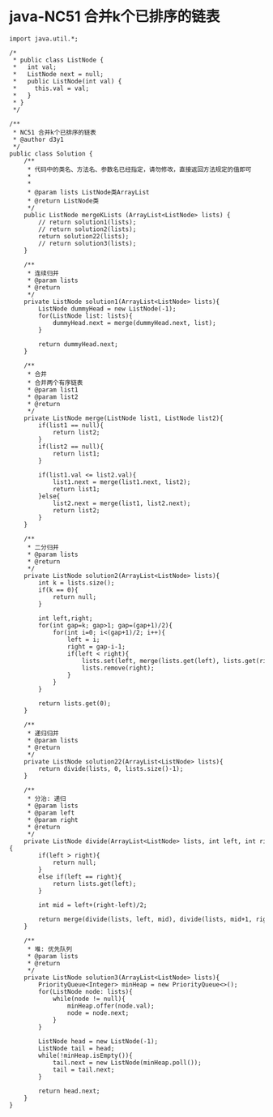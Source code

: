 # java-NC51 合并k个已排序的链表


    import java.util.*;
    
    /*
     * public class ListNode {
     *   int val;
     *   ListNode next = null;
     *   public ListNode(int val) {
     *     this.val = val;
     *   }
     * }
     */
    
    /**
     * NC51 合并k个已排序的链表
     * @author d3y1
     */
    public class Solution {
        /**
         * 代码中的类名、方法名、参数名已经指定，请勿修改，直接返回方法规定的值即可
         *
         *
         * @param lists ListNode类ArrayList
         * @return ListNode类
         */
        public ListNode mergeKLists (ArrayList<ListNode> lists) {
            // return solution1(lists);
            // return solution2(lists);
            return solution22(lists);
            // return solution3(lists);
        }
    
        /**
         * 连续归并
         * @param lists
         * @return
         */
        private ListNode solution1(ArrayList<ListNode> lists){
            ListNode dummyHead = new ListNode(-1);
            for(ListNode list: lists){
                dummyHead.next = merge(dummyHead.next, list);
            }
    
            return dummyHead.next;
        }
    
        /**
         * 合并
         * 合并两个有序链表
         * @param list1
         * @param list2
         * @return
         */
        private ListNode merge(ListNode list1, ListNode list2){
            if(list1 == null){
                return list2;
            }
            if(list2 == null){
                return list1;
            }
    
            if(list1.val <= list2.val){
                list1.next = merge(list1.next, list2);
                return list1;
            }else{
                list2.next = merge(list1, list2.next);
                return list2;
            }
        }
    
        /**
         * 二分归并
         * @param lists
         * @return
         */
        private ListNode solution2(ArrayList<ListNode> lists){
            int k = lists.size();
            if(k == 0){
                return null;
            }
    
            int left,right;
            for(int gap=k; gap>1; gap=(gap+1)/2){
                for(int i=0; i<(gap+1)/2; i++){
                    left = i;
                    right = gap-i-1;
                    if(left < right){
                        lists.set(left, merge(lists.get(left), lists.get(right)));
                        lists.remove(right);
                    }
                }
            }
    
            return lists.get(0);
        }
    
        /**
         * 递归归并
         * @param lists
         * @return
         */
        private ListNode solution22(ArrayList<ListNode> lists){
            return divide(lists, 0, lists.size()-1);
        }
    
        /**
         * 分治: 递归
         * @param lists
         * @param left
         * @param right
         * @return
         */
        private ListNode divide(ArrayList<ListNode> lists, int left, int right){
            if(left > right){
                return null;
            }
            else if(left == right){
                return lists.get(left);
            }
    
            int mid = left+(right-left)/2;
    
            return merge(divide(lists, left, mid), divide(lists, mid+1, right));
        }
    
        /**
         * 堆: 优先队列
         * @param lists
         * @return
         */
        private ListNode solution3(ArrayList<ListNode> lists){
            PriorityQueue<Integer> minHeap = new PriorityQueue<>();
            for(ListNode node: lists){
                while(node != null){
                    minHeap.offer(node.val);
                    node = node.next;
                }
            }
    
            ListNode head = new ListNode(-1);
            ListNode tail = head;
            while(!minHeap.isEmpty()){
                tail.next = new ListNode(minHeap.poll());
                tail = tail.next;
            }
    
            return head.next;
        }
    }

  

